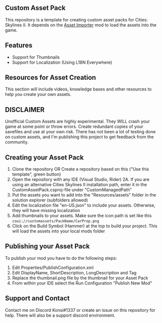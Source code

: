 ## Custom Asset Pack

This repository is a template for creating custom asset packs for Cities: Skylines II. It depends on the [Asset Importer](https://github.com/kosch104/CS2-AssetImporter) mod to load the assets into the game.

## Features
- Support for Thumbnails
- Support for Localization (Using L18N Everywhere)

## Resources for Asset Creation
This section will include videos, knowledge bases and other resources to help you create your own assets.

## DISCLAIMER

Unofficial Custom Assets are highly experimental. They WILL crash your game at some point or throw errors. Create redundant copies of your savefiles and use at your own risk. There has not been a lot of testing done on custom assets, and I'm publishing this project to get feedback from the community.

## Creating your Asset Pack

1. Clone the repository OR Create a repository based on this ("Use this template", green button)
2. Open the repository with any IDE (Visual Studio, Rider)
   2A. If you are using an alternative Cities Skylines II installation path, enter it in the CustomAssetPack.csproj-file under "CustomManagedPath"
3. Put the assets you want to add into the "Resources/assets" folder in the solution explorer (subfolders allowed)
4. Edit the localization file "en-US.json" to include your assets. Otherwise, they will have missing localization
5. Add thumbnails to your assets. Make sure the icon path is set like this `coui://customassets/PackName/CarProp.png`
6. Click on the Build Symbol (Hammer) at the top to build your project. This will load the assets into your local mods folder

## Publishing your Asset Pack

To publish your mod you have to do the following steps:
1. Edit Properties/PublishConfiguration.xml
2. Edit DisplayName, ShortDescription, LongDescription and Tag
3. Replace the thumbnail.png file by the thumbnail for your Asset Pack
4. From within your IDE select the Run Configuration "Publish New Mod"


## Support and Contact
Contact me on Discord Konsi#1337 or create an issue on this repository for help. There will also be a support discord environment.